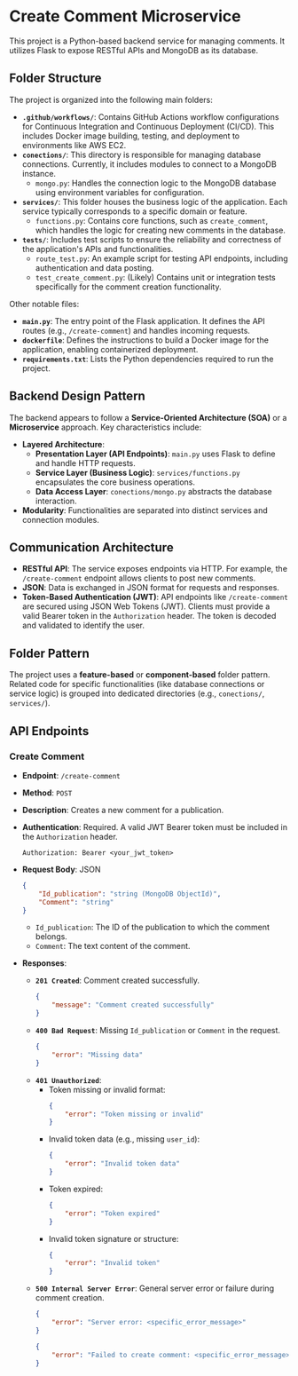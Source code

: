 # Create Comment Microservice

This project is a Python-based backend service for managing comments. It utilizes Flask to expose RESTful APIs and MongoDB as its database.

## Folder Structure

The project is organized into the following main folders:

-   **`.github/workflows/`**: Contains GitHub Actions workflow configurations for Continuous Integration and Continuous Deployment (CI/CD). This includes Docker image building, testing, and deployment to environments like AWS EC2.
-   **`conections/`**: This directory is responsible for managing database connections. Currently, it includes modules to connect to a MongoDB instance.
    -   `mongo.py`: Handles the connection logic to the MongoDB database using environment variables for configuration.
-   **`services/`**: This folder houses the business logic of the application. Each service typically corresponds to a specific domain or feature.
    -   `functions.py`: Contains core functions, such as `create_comment`, which handles the logic for creating new comments in the database.
-   **`tests/`**: Includes test scripts to ensure the reliability and correctness of the application's APIs and functionalities.
    -   `route_test.py`: An example script for testing API endpoints, including authentication and data posting.
    -   `test_create_comment.py`: (Likely) Contains unit or integration tests specifically for the comment creation functionality.

Other notable files:

-   **`main.py`**: The entry point of the Flask application. It defines the API routes (e.g., `/create-comment`) and handles incoming requests.
-   **`dockerfile`**: Defines the instructions to build a Docker image for the application, enabling containerized deployment.
-   **`requirements.txt`**: Lists the Python dependencies required to run the project.

## Backend Design Pattern

The backend appears to follow a **Service-Oriented Architecture (SOA)** or a **Microservice** approach. Key characteristics include:

-   **Layered Architecture**:
    -   **Presentation Layer (API Endpoints)**: `main.py` uses Flask to define and handle HTTP requests.
    -   **Service Layer (Business Logic)**: `services/functions.py` encapsulates the core business operations.
    -   **Data Access Layer**: `conections/mongo.py` abstracts the database interaction.
-   **Modularity**: Functionalities are separated into distinct services and connection modules.

## Communication Architecture

-   **RESTful API**: The service exposes endpoints via HTTP. For example, the `/create-comment` endpoint allows clients to post new comments.
-   **JSON**: Data is exchanged in JSON format for requests and responses.
-   **Token-Based Authentication (JWT)**: API endpoints like `/create-comment` are secured using JSON Web Tokens (JWT). Clients must provide a valid Bearer token in the `Authorization` header. The token is decoded and validated to identify the user.

## Folder Pattern

The project uses a **feature-based** or **component-based** folder pattern. Related code for specific functionalities (like database connections or service logic) is grouped into dedicated directories (e.g., `conections/`, `services/`).

## API Endpoints

### Create Comment

-   **Endpoint**: `/create-comment`
-   **Method**: `POST`
-   **Description**: Creates a new comment for a publication.
-   **Authentication**: Required. A valid JWT Bearer token must be included in the `Authorization` header.
    ```
    Authorization: Bearer <your_jwt_token>
    ```
-   **Request Body**: JSON
    ```json
    {
        "Id_publication": "string (MongoDB ObjectId)",
        "Comment": "string"
    }
    ```
    -   `Id_publication`: The ID of the publication to which the comment belongs.
    -   `Comment`: The text content of the comment.

-   **Responses**:
    -   **`201 Created`**: Comment created successfully.
        ```json
        {
            "message": "Comment created successfully"
        }
        ```
    -   **`400 Bad Request`**: Missing `Id_publication` or `Comment` in the request.
        ```json
        {
            "error": "Missing data"
        }
        ```
    -   **`401 Unauthorized`**:
        -   Token missing or invalid format:
            ```json
            {
                "error": "Token missing or invalid"
            }
            ```
        -   Invalid token data (e.g., missing `user_id`):
            ```json
            {
                "error": "Invalid token data"
            }
            ```
        -   Token expired:
            ```json
            {
                "error": "Token expired"
            }
            ```
        -   Invalid token signature or structure:
            ```json
            {
                "error": "Invalid token"
            }
            ```
    -   **`500 Internal Server Error`**: General server error or failure during comment creation.
        ```json
        {
            "error": "Server error: <specific_error_message>"
        }
        ```
        ```json
        {
            "error": "Failed to create comment: <specific_error_message>"
        }
        ```
